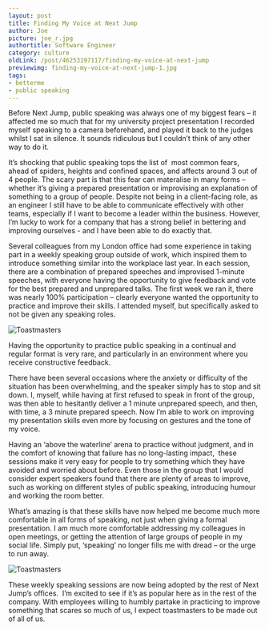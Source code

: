 ```yaml
---
layout: post
title: Finding My Voice at Next Jump
author: Joe
picture: joe_r.jpg
authortitle: Software Engineer
category: culture
oldLink: /post/46253197117/finding-my-voice-at-next-jump
previewimg: finding-my-voice-at-next-jump-1.jpg
tags:
- betterme
- public speaking
---
```


Before Next Jump, public speaking was always one of my biggest fears – it affected me so much that for my university project presentation I recorded myself speaking to a camera beforehand, and played it back to the judges whilst I sat in silence. It sounds ridiculous but I couldn’t think of any other way to do it.

It’s shocking that public speaking tops the list of  most common fears, ahead of spiders, heights and confined spaces, and affects around 3 out of 4 people. The scary part is that this fear can materalise in many forms – whether it’s giving a prepared presentation or improvising an explanation of something to a group of people. Despite not being in a client-facing role, as an engineer I still have to be able to communicate effectively with other teams, especially if I want to become a leader within the business. However, I’m lucky to work for a company that has a strong belief in bettering and improving ourselves - and I have been able to do exactly that.

Several colleagues from my London office had some experience in taking part in a weekly speaking group outside of work, which inspired them to introduce something similar into the workplace last year. In each session, there are a combination of prepared speeches and improvised 1-minute speeches, with everyone having the opportunity to give feedback and vote for the best prepared and unprepared talks. The first week we ran it, there was nearly 100% participation – clearly everyone wanted the opportunity to practice and improve their skills. I attended myself, but specifically asked to not be given any speaking roles.


![Toastmasters](/images/finding-my-voice-at-next-jump-1.jpg)


Having the opportunity to practice public speaking in a continual and regular format is very rare, and particularly in an environment where you receive constructive feedback.

There have been several occasions where the anxiety or difficulty of the situation has been overwhelming, and the speaker simply has to stop and sit down. I, myself, while having at first refused to speak in front of the group, was then able to hesitantly deliver a 1 minute unprepared speech, and then, with time, a 3 minute prepared speech. Now I’m able to work on improving my presentation skills even more by focusing on gestures and the tone of my voice.

Having an ‘above the waterline’ arena to practice without judgment, and in the comfort of knowing that failure has no long-lasting impact,  these sessions make it very easy for people to try something which they have avoided and worried about before. Even those in the group that I would consider expert speakers found that there are plenty of areas to improve, such as working on different styles of public speaking, introducing humour and working the room better.

What’s amazing is that these skills have now helped me become much more comfortable in all forms of speaking, not just when giving a formal presentation. I am much more comfortable addressing my colleagues in open meetings, or getting the attention of large groups of people in my social life. Simply put, ‘speaking’ no longer fills me with dread – or the urge to run away.


![Toastmasters](/images/finding-my-voice-at-next-jump-2.jpg)


These weekly speaking sessions are now being adopted by the rest of Next Jump’s offices.  I’m excited to see if it’s as popular here as in the rest of the company. With employees willing to humbly partake in practicing to improve something that scares so much of us, I expect toastmasters to be made out of all of us.
